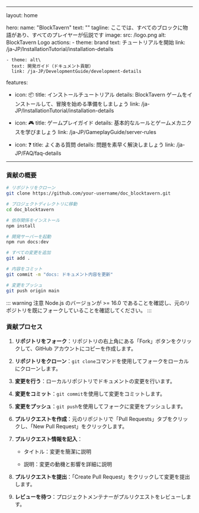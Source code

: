 ***

layout: home

hero:
name: "BlockTavern"
text: ""
tagline: ここでは、すべてのブロックに物語があり、すべてのプレイヤーが伝説です
image:
src: /logo.png
alt: BlockTavern Logo
actions:
\- theme: brand
text: チュートリアルを開始
link: /ja-JP/InstallationTutorial/installation-details

```
- theme: alt\
  text: 開発ガイド（ドキュメント貢献）
  link: /ja-JP/DevelopmentGuide/development-details
```

features:

* icon: 📦
  title: インストールチュートリアル
  details: BlockTavern ゲームをインストールして、冒険を始める準備をしましょう
  link: /ja-JP/InstallationTutorial/installation-details

* icon: 🎮
  title: ゲームプレイガイド
  details: 基本的なルールとゲームメカニクスを学びましょう
  link: /ja-JP/GameplayGuide/server-rules

* icon: ❓
  title: よくある質問
  details: 問題を素早く解決しましょう
  link: /ja-JP/FAQ/faq-details

***

### 貢献の概要

```sh
# リポジトリをクローン
git clone https://github.com/your-username/doc_blocktavern.git

# プロジェクトディレクトリに移動
cd doc_blocktavern

# 依存関係をインストール
npm install

# 開発サーバーを起動
npm run docs:dev

# すべての変更を追加
git add .

# 内容をコミット
git commit -m "docs: ドキュメント内容を更新"

# 変更をプッシュ
git push origin main
```

::: warning 注意
Node.js のバージョンが >= 16.0 であることを確認し、元のリポジトリを既にフォークしていることを確認してください。
:::

### 貢献プロセス

1. **リポジトリをフォーク**：リポジトリの右上角にある「Fork」ボタンをクリックして、GitHub アカウントにコピーを作成します。
2. **リポジトリをクローン**：`git clone`コマンドを使用してフォークをローカルにクローンします。
3. **変更を行う**：ローカルリポジトリでドキュメントの変更を行います。
4. **変更をコミット**：`git commit`を使用して変更をコミットします。
5. **変更をプッシュ**：`git push`を使用してフォークに変更をプッシュします。
6. **プルリクエストを作成**：元のリポジトリで「Pull Requests」タブをクリックし、「New Pull Request」をクリックします。
7. **プルリクエスト情報を記入**：

   * タイトル：変更を簡潔に説明

   * 説明：変更の動機と影響を詳細に説明
8. **プルリクエストを提出**：「Create Pull Request」をクリックして変更を提出します。
9. **レビューを待つ**：プロジェクトメンテナーがプルリクエストをレビューします。

